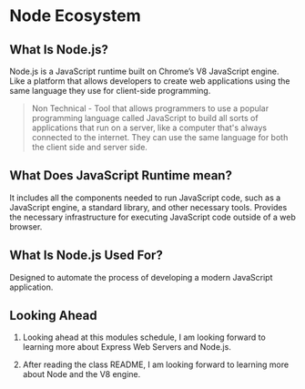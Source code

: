 # Node Ecosystem

## What Is Node.js?

Node.js is a JavaScript runtime built on Chrome’s V8 JavaScript engine. Like a platform that allows developers to create web applications using the same language they use for client-side programming.

> Non Technical - Tool that allows programmers to use a popular programming language called JavaScript to build all sorts of applications that run on a server, like a computer that's always connected to the internet. They can use the same language for both the client side and server side.

## What Does JavaScript Runtime mean?

 It includes all the components needed to run JavaScript code, such as a JavaScript engine, a standard library, and other necessary tools. Provides the necessary infrastructure for executing JavaScript code outside of a web browser.

## What Is Node.js Used For?

Designed to automate the process of developing a modern JavaScript application.

## Looking Ahead

1. Looking ahead at this modules schedule, I am looking forward to learning more about Express Web Servers and Node.js.

2. After reading the class README, I am looking forward to learning more about Node and the V8 engine.
